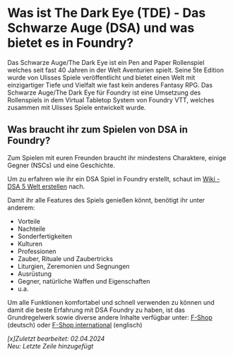 # Was ist The Dark Eye (TDE) - Das Schwarze Auge (DSA) und was bietet es in Foundry?

Das Schwarze Auge/The Dark Eye ist ein Pen and Paper Rollenspiel welches seit fast 40 Jahren in der Welt Aventurien spielt. Seine 5te Edition wurde von Ulisses Spiele veröffentlicht und bietet einen Welt mit einzigartiger Tiefe und Vielfalt wie fast kein anderes Fantasy RPG.
Das Schwarze Auge/The Dark Eye für Foundry ist eine Umsetzung des Rollenspiels in dem Virtual Tabletop System von Foundry VTT, welches zusammen mit Ulisses Spiele entwickelt wurde.

## Was braucht ihr zum Spielen von DSA in Foundry?
Zum Spielen mit euren Freunden braucht ihr mindestens Charaktere, einige Gegner (NSCs) und eine Geschichte. 

Um zu erfahren wie ihr ein DSA Spiel in Foundry erstellt, schaut im [Wiki - DSA 5 Welt erstellen](de-dsa_5_welt_erstellen.md) nach.
  
Damit ihr alle Features des Spiels genießen könnt, benötigt ihr unter anderem:
* Vorteile
* Nachteile
* Sonderfertigkeiten
* Kulturen
* Professionen
* Zauber, Rituale und Zaubertricks
* Liturgien, Zeremonien und Segnungen
* Ausrüstung
* Gegner, natürliche Waffen und Eigenschaften
* u.a.

Um alle Funktionen komfortabel und schnell verwenden zu können und damit die beste Erfahrung mit DSA Foundry zu haben, ist das Grundregelwerk sowie diverse andere Inhalte verfügbar unter: [F-Shop](https://f-shop.de) (deutsch) oder [F-Shop international](https://ulissesf-shop.com) (englisch) 

*[x]Zuletzt bearbeitet: 02.04.2024*  
*Neu: Letzte Zeile hinzugefügt*  
